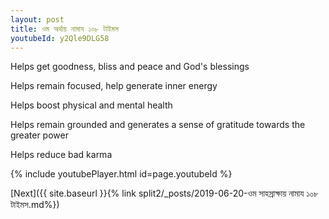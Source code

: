 ```yaml
---
layout: post
title: ওম অর্থায় নামায ১০৮ টাইমস
youtubeId: y2Qle9DLG58
---
```

 
 
Helps get goodness, bliss and peace and God's blessings
 
Helps remain focused, help generate inner energy 
 
Helps boost physical and mental health 
 
Helps remain grounded and generates a sense of gratitude towards the greater power 
 
Helps reduce bad karma
 
 
 
 


{% include youtubePlayer.html id=page.youtubeId %}
 
[Next]({{ site.baseurl }}{% link  split2/_posts/2019-06-20-ওম সাহস্রাক্ষায় নামায  ১০৮ টাইমস.md%})
 
